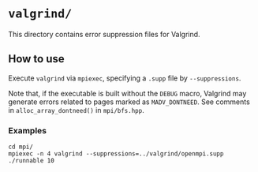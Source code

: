 # `valgrind/`

This directory contains error suppression files for Valgrind.

## How to use

Execute `valgrind` via `mpiexec`, specifying a `.supp` file by `--suppressions`.

Note that, if the executable is built without the `DEBUG` macro, Valgrind may
generate errors related to pages marked as `MADV_DONTNEED`.
See comments in `alloc_array_dontneed()` in `mpi/bfs.hpp`.

### Examples

```shell
cd mpi/
mpiexec -n 4 valgrind --suppressions=../valgrind/openmpi.supp ./runnable 10
```

